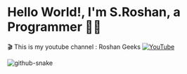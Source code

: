 

# Hello World!, I'm S.Roshan, a Programmer 👋🏼
🎬 This is my youtube channel : Roshan Geeks [![YouTube](https://img.shields.io/badge/YouTube-%23FF0000.svg?logo=YouTube&logoColor=white)](https://youtube.com/@RoshanGeeks)



<picture>
  <source media="(prefers-color-scheme: dark)" srcset="https://raw.githubusercontent.com/tobiasmeyhoefer/tobiasmeyhoefer/output/github-snake-dark.svg" />
  <source media="(prefers-color-scheme: light)" srcset="https://raw.githubusercontent.com/tobiasmeyhoefer/tobiasmeyhoefer/output/github-snake.svg" />
  <img alt="github-snake" src="https://raw.githubusercontent.com/tobiasmeyhoefer/tobiasmeyhoefer/output/github-snake.svg" />
</picture>
